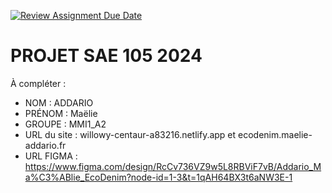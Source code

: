 [![Review Assignment Due Date](https://classroom.github.com/assets/deadline-readme-button-22041afd0340ce965d47ae6ef1cefeee28c7c493a6346c4f15d667ab976d596c.svg)](https://classroom.github.com/a/tqlspz30)

# PROJET SAE 105 2024

À compléter :

- NOM : ADDARIO
- PRÉNOM : Maëlie
- GROUPE : MMI1_A2
- URL du site : willowy-centaur-a83216.netlify.app et ecodenim.maelie-addario.fr
- URL FIGMA : https://www.figma.com/design/RcCv736VZ9w5L8RBViF7vB/Addario_Ma%C3%ABlie_EcoDenim?node-id=1-3&t=1qAH64BX3t6aNW3E-1
